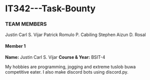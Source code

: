 # IT342---Task-Bounty

### TEAM MEMBERS
Justin Carl S. Vijar
Patrick Romulo P. Cabiling
Stephen Aizun D. Rosal

#### Member 1
**Name:** Justin Carl S. Vijar
**Course & Year:** BSIT-4

My hobbies are programming, jogging and extreme tuslob buwa competitive eater.
I also make discord bots using discord.py.

